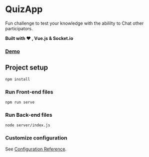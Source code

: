 # QuizApp
Fun challenge to test your knowledge with the abililty to Chat other participators.

**Built with ❤ , Vue.js & Socket.io**

### [**Demo**](https://quiz-app-619.herokuapp.com/)

## Project setup
```
npm install
```

### Run Front-end files
```
npm run serve
```

### Run Back-end files
```
node server/index.js
```

### Customize configuration
See [Configuration Reference](https://cli.vuejs.org/config/).
